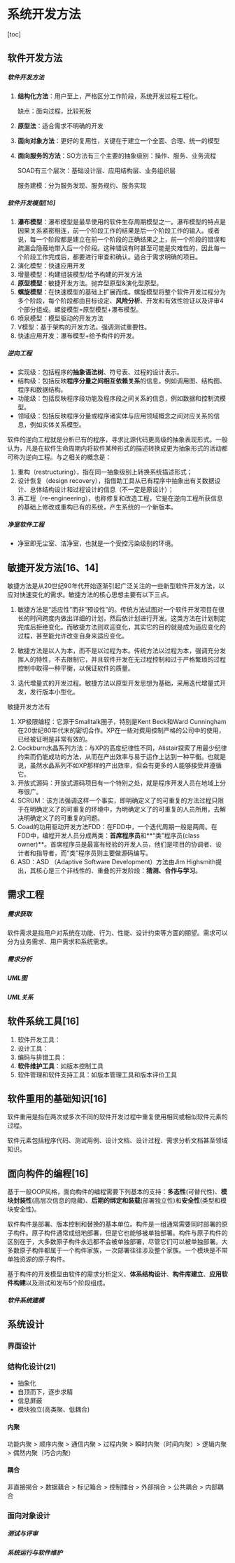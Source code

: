 # 系统开发方法

[toc]

## 软件开发方法

##### 软件开发方法

1. **结构化方法**：用户至上，严格区分工作阶段，系统开发过程工程化。

   缺点：面向过程，比较死板

2. **原型法**：适合需求不明确的开发

3. **面向对象方法**：更好的复用性，关键在于建立一个全面、合理、统一的模型

4. **面向服务的方法**：SO方法有三个主要的抽象级别：操作、服务、业务流程

   SOAD有三个层次：基础设计层、应用结构层、业务组织层

   服务建模：分为服务发现、服务规约、服务实现



##### 软件开发模型[16]

1. **瀑布模型**：瀑布模型是最早使用的软件生存周期模型之一。瀑布模型的特点是因果关系紧密相连，前一个阶段工作的结果是后一个阶段工作的输入。或者说，每一个阶段都是建立在前一个阶段的正确结果之上，前一个阶段的错误和疏漏会隐蔽地带入后一个阶段。这种错误有时甚至可能是灾难性的，因此每一个阶段工作完成后，都要进行审查和确认。适合于需求明确的项目。
2. 演化模型：快速应用开发
3. 增量模型：构建组装模型/给予构建的开发方法
4. **原型模型**：敏捷开发方法。抛弃型原型&演化型原型。
5. **螺旋模型**：在快速模型的基础上扩展而成。螺旋模型将整个软件开发过程分为多个阶段，每个阶段都由目标设定、**风险分析**、开发和有效性验证以及评审4个部分组成。螺旋模型=原型模型+瀑布模型。
6. 喷泉模型：模型驱动的开发方法
7. V模型：基于架构的开发方法。强调测试重要性。
8. 快速应用开发：瀑布模型+给予构件的开发。



##### 逆向工程

- 实现级：包括程序的**抽象语法树**、符号表、过程的设计表示。
- 结构级：包括反映**程序分量之间相互依赖关系**的信息，例如调用图、结构图、程序和数据结构。
- 功能级：包括反映程序段功能及程序段之间关系的信息，例如数据和控制流模型。
- 领域级：包括反映程序分量或程序诸实体与应用领域概念之间对应关系的信息，例如实体关系模型。

软件的逆向工程就是分析已有的程序，寻求比源代码更高级的抽象表现形式。一般认为，凡是在软件生命周期内将软件某种形式的描述转换成更为抽象形式的活动都可称为逆向工程。与之相关的概念是：

1. 重构（restructuring），指在同一抽象级别上转换系统描述形式；
2. 设计恢复（design recovery），指借助工具从已有程序中抽象出有关数据设计、总体结构设计和过程设计的信息（不一定是原设计）；
3. 再工程（re-engineering），也称修复和改造工程，它是在逆向工程所获信息的基础上修改或重构已有的系统，产生系统的一个新版本。

##### 净室软件工程

- 净室即无尘室、洁净室，也就是一个受控污染级别的环境。



## 敏捷开发方法[16、14]

​	敏捷方法是从20世纪90年代开始逐渐引起广泛关注的一些新型软件开发方法，以应对快速变化的需求。敏捷方法的核心思想主要有以下三点。

1. 敏捷方法是“适应性”而非“预设性”的。传统方法试图对一个软件开发项目在很长的时间跨度内做出详细的计划，然后依计划进行开发。这类方法在计划制定完成后拒绝变化。而敏捷方法则欢迎变化，其实它的目的就是成为适应变化的过程，甚至能允许改变自身来适应变化。

2. 敏捷方法是以人为本，而不是以过程为本。传统方法以过程为本，强调充分发挥人的特性，不去限制它，并且软件开发在无过程控制和过于严格繁琐的过程控制中取得一种平衡，以保证软件的质量。

3. 迭代增量式的开发过程。敏捷方法以原型开发思想为基础，采用迭代增量式开发，发行版本小型化。

敏捷开发方法有

1. XP极限编程：它源于Smalltalk圈子，特别是Kent Beck和Ward Cunningham在20世纪80年代末的密切合作。XP在一些对费用控制严格的公司中的使用，已经被证明是非常有效的。
2. Cockburn水晶系列方法：与XP的高度纪律性不同，Alistair探索了用最少纪律约束而仍能成功的方法，从而在产出效率与易于运作上达到一种平衡。也就是说，虽然水晶系列不如XP那样的产出效率，但会有更多的人能够接受并遵循它。
3. 开放式源码：开放式源码项目有一个特别之处，就是程序开发人员在地域上分布很广。
4. SCRUM：该方法强调这样一个事实，即明确定义了的可重复的方法过程只限于在明确定义了的可重复的环境中，为明确定义了的可重复的人员所用，去解决明确定义了的可重复的问题。
5. Coad的功用驱动开发方法FDD：在FDD中，一个迭代周期一般是两周。在FDD中，编程开发人员分成两类：**首席程序员**和**“类”程序员(class owner)**。首席程序员是最富有经验的开发人员，他们是项目的协调者、设计者和指导者，而“类”程序员则主要做源码编写。
6. ASD：ASD （Adaptive Software Development）方法由Jim Highsmith提出，其核心是三个非线性的、重叠的开发阶段：**猜测、合作与学习**。





## 需求工程

##### 需求获取

软件需求是指用户对系统在功能、行为、性能、设计约束等方面的期望。需求可以分为业务需求、用户需求和系统需求。

##### 需求分析



##### UML图



##### UML关系





## 软件系统工具[16]

1. 软件开发工具：
2. 设计工具：
3. 编码与排错工具：
4. **软件维护工具**：如版本控制工具
5. 软件管理和软件支持工具：如版本管理工具和版本评价工具



## 软件重用的基础知识[16]

软件重用是指在两次或多次不同的软件开发过程中重复使用相同或相似软件元素的过程。

软件元素包括程序代码、测试用例、设计文档、设计过程、需求分析文档甚至领域知识。



## 面向构件的编程[16]

基于一般OOP风格，面向构件的编程需要下列基本的支持：**多态性**(可替代性)、**模块封装性**(高层次信息的隐藏)、**后期的绑定和装载**(部署独立性)和**安全性**(类型和模块安全性)。

软件构件是部署、版本控制和替换的基本单位。构件是一组通常需要同时部署的原子构件。原子构件通常成组地部署，但是它也能够被单独部署。构件与原子构件的区别在于，大多数原子构件永远都不会被单独部署，尽管它们可以被单独部署。大多数原子构件都属于一个构件家族，一次部署往往涉及整个家族。一个模块是不带单独资源的原子构件。

基于构件的开发模型由软件的需求分析定义、**体系结构设计**、**构件库建立**、**应用软件构建**以及测试和发布5个阶段组成。









##### 软件系统建模



## 系统设计
### 界面设计
### 结构化设计(21)
- 抽象化
- 自顶而下，逐步求精
- 信息屏蔽
- 模块独立(高类聚、低耦合)
#### 内聚
功能内聚 > 顺序内聚 > 通信内聚 > 过程内聚 > 瞬时内聚（时间内聚）> 逻辑内聚 > 偶然内聚｛巧合内聚）

#### 耦合
非直接揭合 > 数据藕合 > 标记箱合 > 控制擂台 > 外部捐合 > 公共耦合 > 内部耦合

### 面向对象设计


##### 测试与评审



##### 系统运行与软件维护

